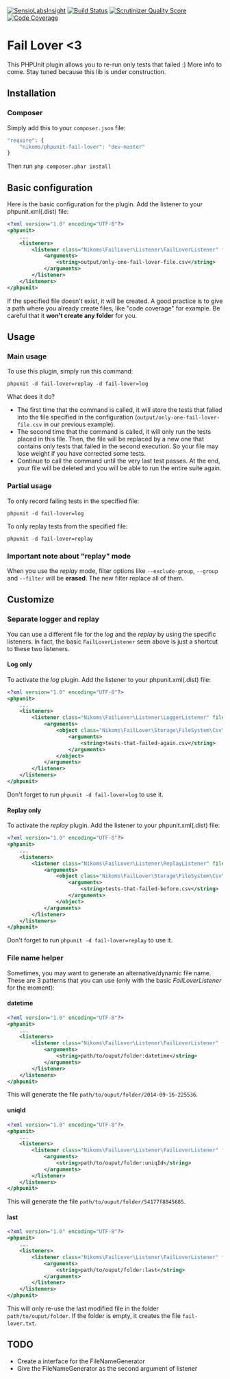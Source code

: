 [![SensioLabsInsight](https://insight.sensiolabs.com/projects/8470b809-e2e4-4a39-b96e-2001fa92f0b2/mini.png)](https://insight.sensiolabs.com/projects/8470b809-e2e4-4a39-b96e-2001fa92f0b2)
[![Build Status](https://api.travis-ci.org/Nikoms/phpunit-fail-lover.png)](https://api.travis-ci.org/Nikoms/phpunit-fail-lover)
[![Scrutinizer Quality Score](https://scrutinizer-ci.com/g/Nikoms/phpunit-fail-lover/badges/quality-score.png)](https://scrutinizer-ci.com/g/Nikoms/phpunit-fail-lover/)
[![Code Coverage](https://scrutinizer-ci.com/g/Nikoms/phpunit-fail-lover/badges/coverage.png)](https://scrutinizer-ci.com/g/Nikoms/phpunit-fail-lover/)


# Fail Lover <3

This PHPUnit plugin allows you to re-run only tests that failed :) More info to come. Stay tuned because this lib is under construction.

## Installation

### Composer

Simply add this to your `composer.json` file:
```js
"require": {
    "nikoms/phpunit-fail-lover": "dev-master"
}
```

Then run `php composer.phar install`

## Basic configuration

Here is the basic configuration for the plugin. Add the listener to your phpunit.xml(.dist) file:

```xml
<?xml version="1.0" encoding="UTF-8"?>
<phpunit>
    ...
    <listeners>
        <listener class="Nikoms\FailLover\Listener\FailLoverListener" file="src/Listener/FailLoverListener.php">
            <arguments>
                <string>output/only-one-fail-lover-file.csv</string>
            </arguments>
        </listener>
    </listeners>
</phpunit>
```

If the specified file doesn't exist, it will be created. A good practice is to give a path where you already create files, like "code coverage" for example. Be careful that it **won't create any folder** for you.

## Usage

### Main usage

To use this plugin, simply run this command:

`phpunit -d fail-lover=replay -d fail-lover=log`

What does it do?

* The first time that the command is called, it will store the tests that failed into the file specified in the configuration (`output/only-one-fail-lover-file.csv` in our previous example).
* The second time that the command is called, it will only run the tests placed in this file. Then, the file will be replaced by a new one that contains only tests that failed in the second execution. So your file may lose weight if you have corrected some tests.
* Continue to call the command until the very last test passes. At the end, your file will be deleted and you will be able to run the entire suite again.


### Partial usage

To only record failing tests in the specified file:

`phpunit -d fail-lover=log`


To only replay tests from the specified file:

`phpunit -d fail-lover=replay`


### Important note about "replay" mode


When you use the *replay* mode, filter options like `--exclude-group`, `--group` and `--filter` will be **erased**. The new filter replace all of them.

## Customize

### Separate logger and replay

You can use a different file for the *log* and the *replay* by using the specific listeners. In fact, the basic `FailLoverListener` seen above is just a shortcut to these two listeners.

#### Log only

To activate the *log* plugin. Add the listener to your phpunit.xml(.dist) file:

```xml
<?xml version="1.0" encoding="UTF-8"?>
<phpunit>
    ...
    <listeners>
        <listener class="Nikoms\FailLover\Listener\LoggerListener" file="vendor/nikoms/phpunit-fail-lover/src/Listener/LoggerListener.php">
            <arguments>
                <object class="Nikoms\FailLover\Storage\FileSystem\Csv\CsvRecorder">
                    <arguments>
                        <string>tests-that-failed-again.csv</string>
                    </arguments>
                </object>
            </arguments>
        </listener>
    </listeners>
</phpunit>
```

Don't forget to run `phpunit -d fail-lover=log` to use it.

#### Replay only

To activate the *replay* plugin. Add the listener to your phpunit.xml(.dist) file:

```xml
<?xml version="1.0" encoding="UTF-8"?>
<phpunit>
    ...
    <listeners>
        <listener class="Nikoms\FailLover\Listener\ReplayListener" file="src/Listener/ReplayListener.php">
            <arguments>
                <object class="Nikoms\FailLover\Storage\FileSystem\Csv\CsvReader">
                    <arguments>
                        <string>tests-that-failed-before.csv</string>
                    </arguments>
                </object>
            </arguments>
        </listener>
    </listeners>
</phpunit>
```

Don't forget to run `phpunit -d fail-lover=replay` to use it.

### File name helper

Sometimes, you may want to generate an alternative/dynamic file name. These are 3 patterns that you can use (only with the basic *FailLoverListener* for the moment):

#### datetime

```xml
<?xml version="1.0" encoding="UTF-8"?>
<phpunit>
    ...
    <listeners>
        <listener class="Nikoms\FailLover\Listener\FailLoverListener" file="src/Listener/FailLoverListener.php">
            <arguments>
                <string>path/to/ouput/folder:datetime</string>
            </arguments>
        </listener>
    </listeners>
</phpunit>
```

This will generate the file `path/to/ouput/folder/2014-09-16-225536`.

#### uniqId

```xml
<?xml version="1.0" encoding="UTF-8"?>
<phpunit>
    ...
    <listeners>
        <listener class="Nikoms\FailLover\Listener\FailLoverListener" file="src/Listener/FailLoverListener.php">
            <arguments>
                <string>path/to/ouput/folder:uniqId</string>
            </arguments>
        </listener>
    </listeners>
</phpunit>
```

This will generate the file `path/to/ouput/folder/54177f8845685`.

#### last

```xml
<?xml version="1.0" encoding="UTF-8"?>
<phpunit>
    ...
    <listeners>
        <listener class="Nikoms\FailLover\Listener\FailLoverListener" file="src/Listener/FailLoverListener.php">
            <arguments>
                <string>path/to/ouput/folder:last</string>
            </arguments>
        </listener>
    </listeners>
</phpunit>
```


This will only re-use the last modified file in the folder `path/to/ouput/folder`. If the folder is empty, it creates the file `fail-lover.txt`.


## TODO

* Create a interface for the FileNameGenerator
* Give the FileNameGenerator as the second argument of listener
